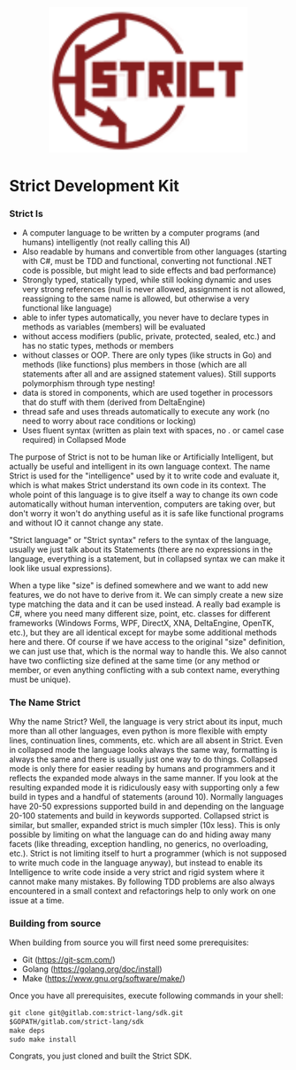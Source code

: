 <p align="center"><img src="docs/assets/strict_logo.png" width="360"></p>

# Strict Development Kit

###  Strict Is
- A computer language to be written by a computer programs (and humans) intelligently (not really calling this AI)
- Also readable by humans and convertible from other languages (starting with C#, must be TDD and functional, converting
  not functional .NET code is possible, but might lead to side effects and bad performance)
- Strongly typed, statically typed, while still looking dynamic and uses very strong references (null is never allowed,
  assignment is not allowed, reassigning to the same name is allowed, but otherwise a very functional like language)
- able to infer types automatically, you never have to declare types in methods as variables (members) will be evaluated 
- without access modifiers (public, private, protected, sealed, etc.) and has no static types, methods or members
- without classes or OOP. There are only types (like structs in Go) and methods (like functions) plus members in those 
  (which are all statements after all and are assigned statement values). Still supports polymorphism through type nesting! 
- data is stored in components, which are used together in processors that do stuff with them (derived from DeltaEngine)
- thread safe and uses threads automatically to execute any work (no need to worry about race conditions or locking)
- Uses fluent syntax (written as plain text with spaces, no . or camel case required) in Collapsed Mode

The purpose of Strict is not to be human like or Artificially Intelligent, but actually be useful and intelligent in its
own language context. The name Strict is used for the "intelligence" used by it to write code and evaluate it, which is 
what makes Strict understand its own code in its context. The whole point of this language is to give itself a way to 
change its own code automatically without human intervention, computers are taking over, but don't worry it won't do 
anything useful as it is safe like functional programs and without IO it cannot change any state.

"Strict language" or "Strict syntax" refers to the syntax of the language, usually we just talk about its Statements 
(there are no expressions in the language, everything is a statement, but in collapsed syntax we can make it look like usual expressions).

When a type like "size" is defined somewhere and we want to add new features, we do not have to derive from it. 
We can simply create a new size type matching the data and it can be used instead. A really bad example is C#, 
where you need many different size, point, etc. classes for different frameworks (Windows Forms, WPF, DirectX, XNA, 
DeltaEngine, OpenTK, etc.), but they are all identical except for maybe some additional methods here and there. Of course
 if we have access to the original "size" definition, we can just use that, which is the normal way to handle this. We 
 also cannot have two conflicting size defined at the same time (or any method or member, or even anything conflicting 
 with a sub context name, everything must be unique).

### The Name Strict
Why the name Strict? Well, the language is very strict about its input, much more than all other languages, 
even python is more flexible with empty lines, continuation lines, comments, etc. which are all absent in Strict. 
Even in collapsed mode the language looks always the same way, formatting is always the same and there is usually just
one way to do things. Collapsed mode is only there for easier reading by humans and programmers and it reflects the 
expanded mode always in the same manner. If you look at the resulting expanded mode it is ridiculously easy with 
supporting only a few build in types and a handful of statements (around 10). Normally languages have 20-50 expressions
supported build in and depending on the language 20-100 statements and build in keywords supported. Collapsed strict is
similar, but smaller, expanded strict is much simpler (10x less). This is only possible by limiting on what the language
can do and hiding away many facets (like threading, exception handling, no generics, no overloading, etc.). Strict is 
not limiting itself to hurt a programmer (which is not supposed to write much code in the language anyway), but instead 
to enable its Intelligence to write code inside a very strict and rigid system where it cannot make many mistakes. By 
following TDD problems are also always encountered in a small context and refactorings help to only work on one issue at a time. 

### Building from source

When building from source you will first need some prerequisites:
 
  - Git (https://git-scm.com/) 
  - Golang (https://golang.org/doc/install)
  - Make (https://www.gnu.org/software/make/)

Once you have all prerequisites, execute following commands in your shell:
```
git clone git@gitlab.com:strict-lang/sdk.git $GOPATH/gitlab.com/strict-lang/sdk
make deps
sudo make install
```

Congrats, you just cloned and built the Strict SDK.
